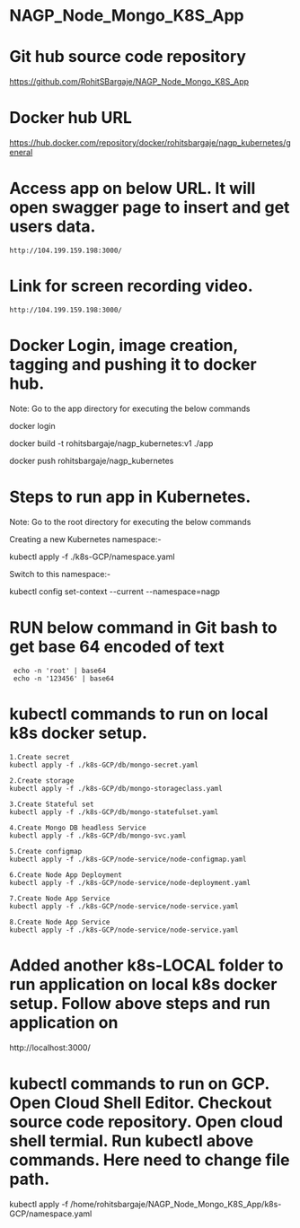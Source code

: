 # NAGP_Node_Mongo_K8S_App

# Git hub source code repository
https://github.com/RohitSBargaje/NAGP_Node_Mongo_K8S_App


# Docker hub URL
https://hub.docker.com/repository/docker/rohitsbargaje/nagp_kubernetes/general


# Access app on below URL. It will open swagger page to insert and get users data.
```
http://104.199.159.198:3000/
```


# Link for screen recording video.
```
http://104.199.159.198:3000/
```


# Docker Login, image creation, tagging and pushing it to docker hub.

Note: Go to the app directory for executing the below commands

docker login

docker build -t rohitsbargaje/nagp_kubernetes:v1 ./app

docker push rohitsbargaje/nagp_kubernetes


# Steps to run app in Kubernetes.

Note: Go to the root directory for executing the below commands

Creating a new Kubernetes namespace:-

kubectl apply -f ./k8s-GCP/namespace.yaml

Switch to this namespace:-

kubectl config set-context --current --namespace=nagp


# RUN below command in Git bash to get base 64 encoded of text
```
 echo -n 'root' | base64
 echo -n '123456' | base64
```


# kubectl commands to run on local k8s docker setup.
```
1.Create secret
kubectl apply -f ./k8s-GCP/db/mongo-secret.yaml

2.Create storage
kubectl apply -f ./k8s-GCP/db/mongo-storageclass.yaml

3.Create Stateful set
kubectl apply -f ./k8s-GCP/db/mongo-statefulset.yaml

4.Create Mongo DB headless Service
kubectl apply -f ./k8s-GCP/db/mongo-svc.yaml

5.Create configmap
kubectl apply -f ./k8s-GCP/node-service/node-configmap.yaml

6.Create Node App Deployment
kubectl apply -f ./k8s-GCP/node-service/node-deployment.yaml

7.Create Node App Service
kubectl apply -f ./k8s-GCP/node-service/node-service.yaml

8.Create Node App Service
kubectl apply -f ./k8s-GCP/node-service/node-service.yaml
```


# Added another k8s-LOCAL folder to run application on local k8s docker setup. Follow above steps and run application on
http://localhost:3000/



# kubectl commands to run on GCP. Open Cloud Shell Editor. Checkout source code repository. Open cloud shell termial. Run kubectl above commands. Here need to change file path.
kubectl apply -f /home/rohitsbargaje/NAGP_Node_Mongo_K8S_App/k8s-GCP/namespace.yaml
